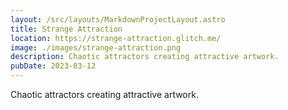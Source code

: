 ```yaml
---
layout: /src/layouts/MarkdownProjectLayout.astro
title: Strange Attraction
location: https://strange-attraction.glitch.me/
image: ./images/strange-attraction.png
description: Chaotic attractors creating attractive artwork.
pubDate: 2023-03-12
---
```

Chaotic attractors creating attractive artwork.